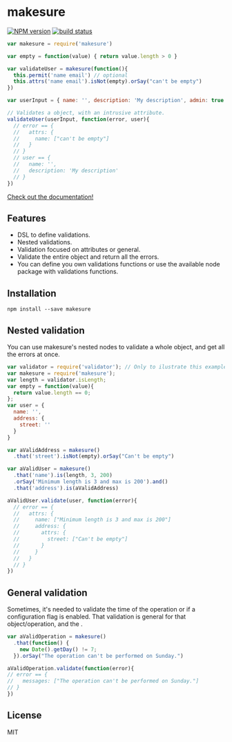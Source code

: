 # makesure

[![NPM version][npm-image]][npm-url]
[![build status][travis-image]][travis-url]

```js
var makesure = require('makesure')

var empty = function(value) { return value.length > 0 }

var validateUser = makesure(function(){
  this.permit('name email') // optional
  this.attrs('name email').isNot(empty).orSay("can't be empty")
})

var userInput = { name: '', description: 'My description', admin: true }

// Validates a object, with an intrusive attribute.
validateUser(userInput, function(error, user){
  // error == {
  //   attrs: {
  //     name: ["can't be empty"]
  //   }
  // }
  // user == {
  //   name: '',
  //   description: 'My description'
  // }
})
```

[Check out the documentation!](https://github.com/sadjow/makesure)

##  Features

  * DSL to define validations.
  * Nested validations.
  * Validation focused on attributes or general.
  * Validate the entire object and return all the errors.
  * You can define you own validations functions or use the available node package with validations functions.

##  Installation

```console
npm install --save makesure
```

## Nested validation

You can use makesure's nested nodes to validate a whole object, and get all the errors at once.

```js
var validator = require('validator'); // Only to ilustrate this example
var makesure = require('makesure');
var length = validator.isLength;
var empty = function(value){
  return value.length == 0;
};
var user = {
  name: '',
  address: {
    street: ''
  }
}

var aValidAddress = makesure()
  .that('street').isNot(empty).orSay("Can't be empty")

var aValidUser = makesure()
  .that('name').is(length, 3, 200)
  .orSay('Minimum length is 3 and max is 200').and()
  .that('address').is(aValidAddress)

aValidUser.validate(user, function(error){
  // error == {
  //   attrs: {
  //     name: ["Minimum length is 3 and max is 200"]
  //     address: {
  //       attrs: {
  //         street: ["Can't be empty"]
  //       }
  //     }
  //   }
  // }
})
```

## General validation

Sometimes, it's needed to validate the time of the operation or if a configuration flag is enabled. That validation is general for that object/operation, and the .

```js
var aValidOperation = makesure()
  .that(function() {
    new Date().getDay() != 7;
  }).orSay("The operation can't be performed on Sunday.")

aValidOperation.validate(function(error){
// error == {
//   messages: ["The operation can't be performed on Sunday."]
// }
})
```


## License

MIT

[npm-image]: https://img.shields.io/npm/v/makesure.svg?style=flat-square
[npm-url]: https://npmjs.org/package/makesure
[travis-image]: https://img.shields.io/travis/sadjow/makesure/master.svg?style=flat-square
[travis-url]: https://travis-ci.org/sadjow/makesure
